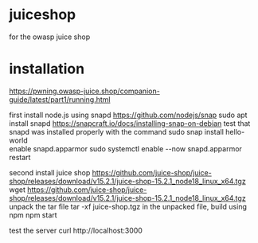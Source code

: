 # juiceshop
for the owasp juice shop

# installation
https://pwning.owasp-juice.shop/companion-guide/latest/part1/running.html

first install node.js using snapd
https://github.com/nodejs/snap
  sudo apt install snapd
  https://snapcraft.io/docs/installing-snap-on-debian
test that snapd was installed properly with the command
  sudo snap install hello-world  
enable snapd.apparmor
  sudo systemctl enable --now snapd.apparmor
restart

second install juice shop
https://github.com/juice-shop/juice-shop/releases/download/v15.2.1/juice-shop-15.2.1_node18_linux_x64.tgz
  wget https://github.com/juice-shop/juice-shop/releases/download/v15.2.1/juice-shop-15.2.1_node18_linux_x64.tgz
unpack the tar file
  tar -xf juice-shop.tgz
in the unpacked file, build using npm
  npm start

test the server
  curl http://localhost:3000
